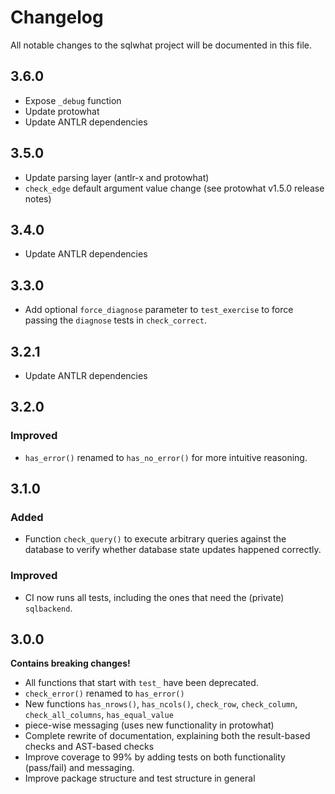 # Changelog

All notable changes to the sqlwhat project will be documented in this file.

## 3.6.0

- Expose `_debug` function
- Update protowhat
- Update ANTLR dependencies

## 3.5.0

- Update parsing layer (antlr-x and protowhat)
- `check_edge` default argument value change (see protowhat v1.5.0 release notes)

## 3.4.0

- Update ANTLR dependencies

## 3.3.0

- Add optional `force_diagnose` parameter to `test_exercise` to force passing the `diagnose` tests in `check_correct`.

## 3.2.1

- Update ANTLR dependencies

## 3.2.0

### Improved

- `has_error()` renamed to `has_no_error()` for more intuitive reasoning.

## 3.1.0

### Added

- Function `check_query()` to execute arbitrary queries against the database to verify whether database state updates happened correctly.

### Improved

- CI now runs all tests, including the ones that need the (private) `sqlbackend`.

## 3.0.0

**Contains breaking changes!**

- All functions that start with `test_` have been deprecated.
- `check_error()` renamed to `has_error()`
- New functions `has_nrows()`, `has_ncols()`, `check_row`, `check_column`, `check_all_columns`, `has_equal_value`
- piece-wise messaging (uses new functionality in protowhat)
- Complete rewrite of documentation, explaining both the result-based checks and AST-based checks
- Improve coverage to 99% by adding tests on both functionality (pass/fail) and messaging.
- Improve package structure and test structure in general
